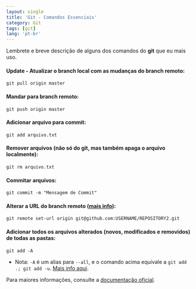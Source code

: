 ```yaml
---
layout: single
title: 'Git - Comandos Essenciais'
category: Git
tags: [git]
lang: 'pt-br'
---
```

Lembrete e breve descrição de alguns dos comandos do **git** que eu mais uso.
<!--more-->

#### Update - Atualizar o branch local com as mudanças do branch remoto:

    git pull origin master

#### Mandar para branch remoto:

    git push origin master

#### Adicionar arquivo para commit:

    git add arquivo.txt
    
#### Remover arquivos (não só do git, mas também apaga o arquivo localmente):

    git rm arquivo.txt
    
#### Commitar arquivos:

    git commit -m "Mensagem de Commit"

#### Alterar a URL do branch remoto ([mais info][1]):

    git remote set-url origin git@github.com:USERNAME/REPOSITORY2.git
    
#### Adicionar todos os arquivos **alterados** (novos, modificados e removidos) de todas as pastas:

    git add -A
    
- Nota: `-A` é um alias para `--all`, e o comando acima equivale a `git add .; git add -u`. [Mais info aqui][2].

Para maiores informações, consulte a [documentação oficial][3].


  [1]: https://help.github.com/articles/changing-a-remote-s-url
  [2]: http://stackoverflow.com/a/572660/1850609
  [3]: http://git-scm.com/docs/
